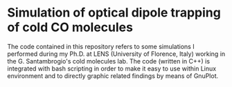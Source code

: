 # Simulation of optical dipole trapping of cold CO molecules

The code contained in this repository refers to some simulations I performed during my Ph.D. at LENS (University of Florence, Italy) working in the G. Santambrogio's cold molecules lab. The code (written in C++) is integrated with bash scripting in order to make it easy to use within Linux environment and to directly graphic related findings by means of GnuPlot.
